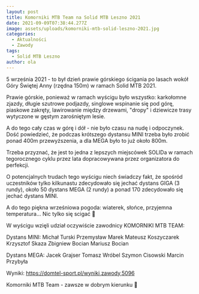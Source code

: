 ```yaml
---
layout: post
title: Komorniki MTB Team na Solid MTB Leszno 2021
date: 2021-09-09T07:38:44.277Z
image: assets/uploads/komorniki-mtb-solid-leszno-2021.jpg
categories:
  - Aktualności
  - Zawody
tags:
  - Solid MTB Leszno
author: ola
---
```

5 września 2021 - to był dzień prawie górskiego ścigania po lasach wokół Góry Świętej Anny (rzędna 150m) w ramach Solid MTB 2021.
<!--more-->

Prawie górskie, ponieważ w ramach wyścigu było wszystko: karkołomne zjazdy, długie szutrowe podjazdy, singlowe wspinanie się pod górę, piaskowe zakręty, lawirowanie między drzewami, "dropy" i dziewicze trasy wytyczone w gęstym zarośniętym lesie.

A do tego cały czas w górę i dół - nie było czasu na nudę i odpoczynek. Dość powiedzieć, że podczas krótszego dystansu MINI trzeba było zrobić ponad 400m przewyższenia, a dla MEGA było to już około 800m.

Trzeba przyznać, że jest to jedna z lepszych miejscówek SOLIDa w ramach tegorocznego cyklu przez lata dopracowywana przez organizatora do perfekcji.

O potencjalnych trudach tego wyścigu niech świadczy fakt, że spośród uczestników tylko kilkunastu zdecydowało się jechać dystans GIGA (3 rundy), około 50 dystans MEGA (2 rundy) a ponad 170 zdecydowało się jechać dystans MINI.

A do tego piękna wrześniowa pogoda: wiaterek, słońce, przyjemna temperatura... Nic tylko się scigać 🙂

W wyścigu wzięli udział oczywiście zawodnicy KOMORNIKI MTB TEAM:

Dystans MINI:
Michał Turski
Przemysław Marek
Mateusz Koszyczarek
Krzysztof Skaza
Zbigniew Bocian
Mariusz Bocian

Dystans MEGA:
Jacek Grajser
Tomasz Wróbel
Szymon Cisowski
Marcin Przybyła

Wyniki: <https://domtel-sport.pl/wyniki,zawody,5096>

Komorniki MTB Team - zawsze w dobrym kierunku 🙂